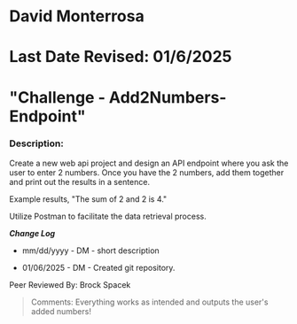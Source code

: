 # David Monterrosa
# Last Date Revised: 01/6/2025
# "Challenge - Add2Numbers-Endpoint"
### Description:
Create a new web api project and design an API endpoint where you ask the user to enter 2 numbers.  Once you have the 2 numbers, add them together and print out the results in a sentence.

Example results, "The sum of 2 and 2 is 4."

Utilize Postman to facilitate the data retrieval process.

***Change Log***
+ mm/dd/yyyy - DM - short description
- 01/06/2025 - DM - Created git repository.

Peer Reviewed By: Brock Spacek
> Comments: Everything works as intended and outputs the user's added numbers!
